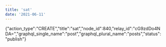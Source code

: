 ```yaml
---
title: 'sat'
date: '2021-06-11'
---
```


{"action_type":"CREATE","title":"sat","node_id":840,"relay_id":"cG9zdDo4NDA=","graphql_single_name":"post","graphql_plural_name":"posts","status":"publish"}
